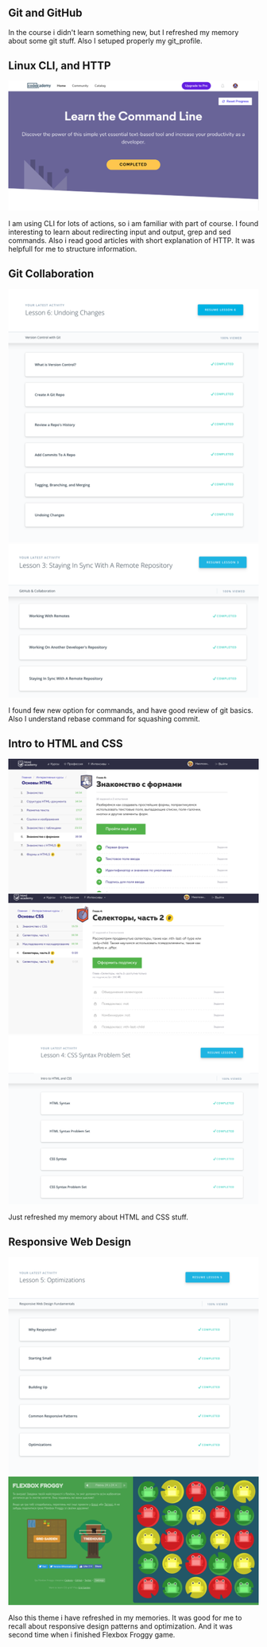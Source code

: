 ## Git and GitHub

In the course i didn't learn something new, but I refreshed my memory about some git stuff. Also I setuped properly my git_profile.

## Linux CLI, and HTTP

![Linux CLI completed](task_linux_cli/task_linux_cli_complited.png)

I am using CLI for lots of actions, so i am familiar with part of course. I found interesting to learn about redirecting input and output, grep and sed commands. 
Also i read good articles with short explanation of HTTP. It was helpfull for me to structure information.

## Git Collaboration

![Git course completed](task_git_collaboration/git1.png)
![Git collaboration course completed](task_git_collaboration/github_collab.png)

I found few new option for commands, and have good review of git basics. Also I understand rebase command for squashing commit.

## Intro to HTML and CSS

![HTML course completed](task_html_css_intro/HTML_course.png)
![CSS course completed](task_html_css_intro/css.png)
![HTML and CSS course completed](task_html_css_intro/intro_html_and_css_complete.png)

Just refreshed my memory about HTML and CSS stuff.

## Responsive Web Design

![HTML course completed](task_responsive_web_design/responsive.png)
![CSS course completed](task_responsive_web_design/flex-frog.png)

Also this theme i have refreshed in my memories. It was good for me to recall about responsive design patterns and optimization. And it was second time when i finished Flexbox Froggy game.